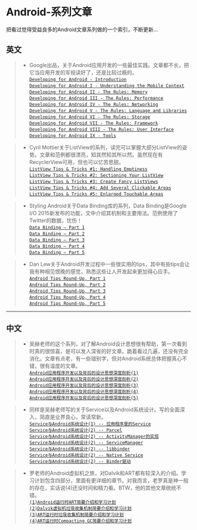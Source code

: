 # Android-系列文章

把看过觉得受益良多的Android文章系列做的一个索引，不断更新...

## 英文
>* Google出品，关于Android应用开发的一些最佳实践。文章都不长，把它当应用开发的军规读好了，还是比较过瘾的。  
[`Developing for Android - Introduction`](https://medium.com/google-developers/developing-for-android-introduction-5345b451567c#.cuwu09rc7)  
[`Developing for Android I - Understanding the Mobile Context`](https://medium.com/google-developers/developing-for-android-i-understanding-the-mobile-context-fd2351b131f8#.mipv6qs0j)  
[`Developing for Android II -
The Rules: Memory`](https://medium.com/google-developers/developing-for-android-ii-bb9a51f8c8b9#.umr8p62m0)  
[`Developing for Android III -
The Rules: Performance`](https://medium.com/google-developers/developing-for-android-iii-2efc140167fd#.z54g9fzb8)  
[`Developing for Android IV -
The Rules: Networking`](https://medium.com/google-developers/developing-for-android-iv-e7dc4ce0a59#.po8muwctb)  
[`Developing for Android V -
The Rules: Language and Libraries`](https://medium.com/google-developers/developing-for-android-v-f6b8038b42f5#.5o9mjq1id)   
[`Developing for Android VI -
The Rules: Storage`](https://medium.com/google-developers/developing-for-android-vi-c0b1539f0e98#.oh74nge47)  
[`Developing for Android VII -
The Rules: Framework`](https://medium.com/google-developers/developing-for-android-vii-the-rules-framework-concerns-d0210e52eee3#.lcnnzyxij)  
[`Developing for Android VIII -
The Rules: User Interface`](https://medium.com/google-developers/developing-for-android-viii-e91ced595fac#.obru7ae77)  
[`Developing for Android IX -
Tools`](https://medium.com/google-developers/developing-for-android-ix-tools-375134af1098#.3p2zvwan4)  

>* Cyril Mottier关于ListView的系列，读完可以掌握大部分ListView的姿势。文章和范例都很漂亮，知其然知其所以然。虽然现在有RecyclerView可用，但也可以忆苦思甜。  
[`ListView Tips & Tricks #1: Handling Emptiness`](http://www.cyrilmottier.com/2011/06/20/listview-tips-tricks-1-handle-emptiness/)  
[`ListView Tips & Tricks #2: Sectioning Your ListView`](http://www.cyrilmottier.com/2011/07/05/listview-tips-tricks-2-section-your-listview/)  
[`ListView Tips & Tricks #3: Create Fancy ListViews`](http://www.cyrilmottier.com/2011/08/08/listview-tips-tricks-3-create-fancy-listviews/)  
[`ListView Tips & Tricks #4: Add Several Clickable Areas`](http://www.cyrilmottier.com/2011/11/23/listview-tips-tricks-4-add-several-clickable-areas/)  
[`ListView Tips & Tricks #5: Enlarged Touchable Areas`](http://www.cyrilmottier.com/2012/02/16/listview-tips-tricks-5-enlarged-touchable-areas/)

>* Styling Android关于Data Binding库的系列，Data Binding是Google I/O 2015新发布的功能，文中介绍其机制和主要用法。范例使用了Twitter的数据，忧伤！  
[`Data Binding – Part 1`](https://blog.stylingandroid.com/data-binding-part-1)  
[`Data Binding – Part 2`](https://blog.stylingandroid.com/data-binding-part-2)  
[`Data Binding – Part 3`](https://blog.stylingandroid.com/data-binding-part-3)  
[`Data Binding – Part 4`](https://blog.stylingandroid.com/data-binding-part-4)  
[`Data Binding – Part 5`](https://blog.stylingandroid.com/data-binding-part-5)  

>* Dan Lew关于Android开发过程中一些很实用的tips，其中有些tips会让我有种相见恨晚的感觉，熟悉这些让人开发起来更加得心应手。  
[`Android Tips Round-Up, Part 1`](http://blog.danlew.net/2014/03/30/android-tips-round-up-part-1/)  
[`Android Tips Round-Up, Part 2`](http://blog.danlew.net/2014/04/14/android-tips-round-up-part-2/)  
[`Android Tips Round-Up, Part 3`](http://blog.danlew.net/2014/04/28/android-tips-round-up-part-3/)  
[`Android Tips Round-Up, Part 4`](http://blog.danlew.net/2014/05/12/android-tips-round-up-part-4/)  
[`Android Tips Round-Up, Part 5`](http://blog.danlew.net/2014/05/28/android-tips-round-up-part-5/)  

---  
## 中文


>* 吴赫老师的这个系列，对了解Android设计思想很有帮助，第一次看到时真的很惊喜，是可以发人深省的好文章。跪着看过几遍，还没有完全消化。文章有点老，有一些错别字，但对Android系统总体把握真心不错，很有温度的文章。  
[`Android应用程序开发以及背后的设计思想深度剖析(1)`](http://blog.csdn.net/21cnbao/article/details/7835255)    
[`Android应用程序开发以及背后的设计思想深度剖析(2)`](http://blog.csdn.net/21cnbao/article/details/7917652)    
[`Android应用程序开发以及背后的设计思想深度剖析(3)`](http://blog.csdn.net/21cnbao/article/details/7980633)    
[`Android应用程序开发以及背后的设计思想深度剖析(4)`](http://blog.csdn.net/21cnbao/article/details/8018768)    
[`Android应用程序开发以及背后的设计思想深度剖析(5)`](http://blog.csdn.net/21cnbao/article/details/8068896)    

>* 同样是吴赫老师写的关于Service以及Android系统设计。写的全面深入，简直是业界良心，常读常新。  
[`Service与Android系统设计(1) -- 应用程序里的Service`](http://blog.csdn.net/21cnbao/article/details/8086487)    
[`Service与Android系统设计(2) -- Parcel`](http://blog.csdn.net/21cnbao/article/details/8086619)  
[`Service与Android系统设计(2) -- ActivityManager的实现`](http://blog.csdn.net/21cnbao/article/details/8087291)  
[`Service与Android系统设计(2) -- ServiceManager`](http://blog.csdn.net/21cnbao/article/details/8087304)  
[`Service与Android系统设计(2) -- libbinder`](http://blog.csdn.net/21cnbao/article/details/8087326)  
[`Service与Android系统设计(2) -- Native Service`](http://blog.csdn.net/21cnbao/article/details/8087328)  
[`Service与Android系统设计(2) -- Binder驱动`](http://blog.csdn.net/21cnbao/article/details/8087354)  

>* 罗老师的Android虚拟机之旅，对Dalvik和ART都有较深入的介绍。学习计划包含四部分，里面有更详细的章节。对我而言，老罗真是神一般的存在，实话说(4)还没时间和精力看。BTW，他的其他文章统统不错。  
[`(1)Android运行时ART简要介绍和学习计划`](http://blog.csdn.net/luoshengyang/article/details/39256813)    
[`(2)Dalvik虚拟机垃圾收集机制简要介绍和学习计划`](http://blog.csdn.net/luoshengyang/article/details/41338251)    
[`(3)ART运行时垃圾收集机制简要介绍和学习计划`](http://blog.csdn.net/luoshengyang/article/details/42072975)    
[`(4)ART运行时Compacting GC简要介绍和学习计划`](http://blog.csdn.net/luoshengyang/article/details/44513977)    
